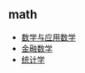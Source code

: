 ## math

- [数学与应用数学](grad-application/math/applied-mathematics/README.md)
- [金融数学](grad-application/financial-mathematics/README.md)
- [统计学](grad-application/statistics/README.md)

